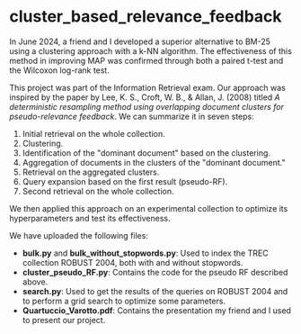 # cluster_based_relevance_feedback

In June 2024, a friend and I developed a superior alternative to BM-25 using a clustering approach with a k-NN algorithm. The effectiveness of this method in improving MAP was confirmed through both a paired t-test and the Wilcoxon log-rank test.

This project was part of the Information Retrieval exam. Our approach was inspired by the paper by Lee, K. S., Croft, W. B., & Allan, J. (2008) titled _A deterministic resampling method using overlapping document clusters for pseudo-relevance feedback_. We can summarize it in seven steps:
1. Initial retrieval on the whole collection.
2. Clustering.
3. Identification of the "dominant document" based on the clustering.
4. Aggregation of documents in the clusters of the "dominant document."
5. Retrieval on the aggregated clusters.
6. Query expansion based on the first result (pseudo-RF).
7. Second retrieval on the whole collection.

We then applied this approach on an experimental collection to optimize its hyperparameters and test its effectiveness.

We have uploaded the following files:
- **bulk.py** and **bulk_without_stopwords.py**: Used to index the TREC collection ROBUST 2004, both with and without stopwords.
- **cluster_pseudo_RF.py**: Contains the code for the pseudo RF described above.
- **search.py**: Used to get the results of the queries on ROBUST 2004 and to perform a grid search to optimize some parameters.
- **Quartuccio_Varotto.pdf**: Contains the presentation my friend and I used to present our project.

